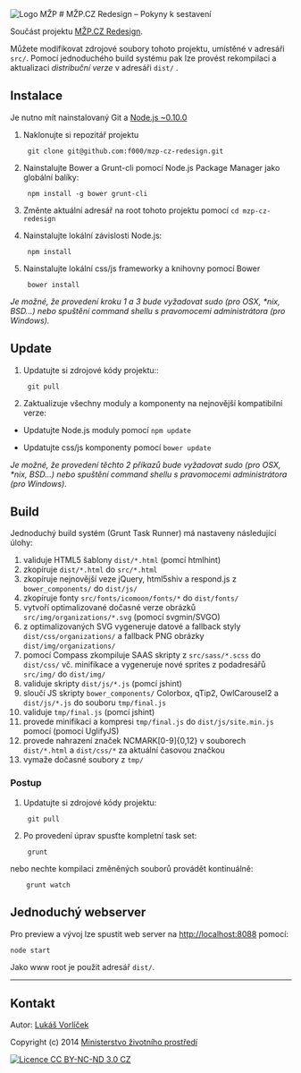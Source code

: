 <img src="http://f000.github.io/mzp-cz-redesign/dist/img/logo-mzp-cs.svg" alt="Logo MŽP"/>
# MŽP.CZ Redesign – Pokyny k sestavení

Součást projektu [MŽP.CZ Redesign](http://f000.github.io/mzp-cz-redesign/).

Můžete modifikovat zdrojové soubory tohoto projektu, umístěné v adresáři `src/`. Pomocí jednoduchého build systému pak lze provést rekompilaci a aktualizaci *distribuční verze* v adresáři `dist/` .

## Instalace

Je nutno mít nainstalovaný Git a [Node.js ~0.10.0](http://nodejs.org/download/)

1. Naklonujte si repozitář projektu

        git clone git@github.com:f000/mzp-cz-redesign.git

2. Nainstalujte Bower a Grunt-cli pomocí Node.js Package Manager jako globální balíky:

        npm install -g bower grunt-cli

3. Změnte aktuální adresář na root tohoto projektu pomocí `cd mzp-cz-redesign`
4. Nainstalujte lokální závislosti Node.js:

        npm install

5. Nainstalujte lokální css/js frameworky a knihovny pomocí Bower 

        bower install

_Je možné, že provedení kroku 1 a 3 bude vyžadovat sudo (pro OSX, *nix, BSD...) nebo spuštění command shellu s pravomocemi administrátora (pro Windows)._

##  Update

1. Updatujte si zdrojové kódy projektu::

        git pull

2. Zaktualizuje všechny moduly a komponenty na nejnovější kompatibilní verze:

* Updatujte Node.js moduly pomocí `npm update`

* Updatujte css/js komponenty pomocí `bower update`

_Je možné, že provedení těchto 2 příkazů bude vyžadovat sudo (pro OSX, *nix, BSD...) nebo spuštění command shellu s pravomocemi administrátora (pro Windows)._

##   Build

Jednoduchý build systém (Grunt Task Runner) má nastaveny následující úlohy:

1. validuje HTML5 šablony `dist/*.html` (pomcí htmlhint)
2. zkopíruje `dist/*.html` do `src/*.html`
3. zkopíruje nejnovější veze jQuery, html5shiv a respond.js z `bower_components/` do `dist/js/`
4. zkopíruje fonty `src/fonts/icomoon/fonts/*` do `dist/fonts/`
5. vytvoří optimalizované dočasné verze obrázků `src/img/organizations/*.svg` (pomocí svgmin/SVGO)
6. z optimalizovaných SVG vygeneruje datové a fallback styly `dist/css/organizations/` a fallback PNG obrázky `dist/img/organizations/` 
7. pomocí Compass zkompiluje SAAS skripty z `src/sass/*.scss` do `dist/css/` vč. minifikace a vygeneruje nové sprites z podadresářů `src/img/` do `dist/img/`
8. validuje skripty `dist/js/*.js` (pomcí jshint)
9. sloučí JS skripty `bower_components/` Colorbox, qTip2, OwlCarousel2 a `dist/js/*.js` do souboru `tmp/final.js`
10. validuje `tmp/final.js` (pomcí jshint)
11. provede minifikaci a kompresi `tmp/final.js` do `dist/js/site.min.js` pomocí (pomocí UglifyJS)
12. provede nahrazení značek NCMARK[0-9]{0,12} v souborech `dist/*.html` a `dist/css/*` za aktuální časovou značkou
13. vymaže dočasné soubory z `tmp/`

### Postup

1. Updatujte si zdrojové kódy projektu:

        git pull

2. Po provedení úprav spusťte kompletní task set:

        grunt

nebo nechte kompilaci změněných souborů provádět kontinuálně:

        grunt watch
        
## Jednoduchý webserver

Pro preview a vývoj lze spustit web server na [http://localhost:8088](http://localhost:8088) pomocí:

    node start

Jako www root je použit adresář `dist/`.

---

## Kontakt

Autor: [Lukáš Vorlíček](mailto:lukas.vorlicek@codeart.cz)

Copyright (c) 2014 [Ministerstvo životního prostředí](http://www.mzp.cz/)

[<img src="http://f000.github.io/mzp-cz-redesign/dist/img/licence.svg" alt="Licence CC BY-NC-ND 3.0 CZ" />](http://creativecommons.org/licenses/by-nc-nd/3.0/cz/)